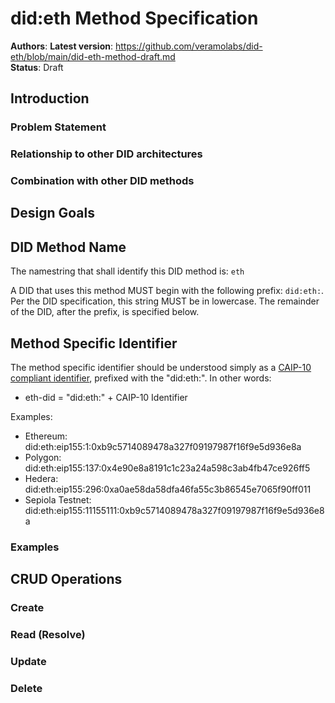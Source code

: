 # did:eth Method Specification

**Authors**: 
**Latest version**: https://github.com/veramolabs/did-eth/blob/main/did-eth-method-draft.md  
**Status**: Draft  

## Introduction

### Problem Statement


### Relationship to other DID architectures

### Combination with other DID methods

## Design Goals


## DID Method Name

The namestring that shall identify this DID method is: `eth`

A DID that uses this method MUST begin with the following prefix: `did:eth:`. Per the DID specification, this string
MUST be in lowercase. The remainder of the DID, after the prefix, is specified below.

## Method Specific Identifier

The method specific identifier should be understood simply as a [CAIP-10 compliant identifier](https://github.com/ChainAgnostic/CAIPs/blob/master/CAIPs/caip-10.md), prefixed with the "did:eth:". In other words:
  * eth-did = "did:eth:" + CAIP-10 Identifier

Examples:
  * Ethereum: did:eth:eip155:1:0xb9c5714089478a327f09197987f16f9e5d936e8a
  * Polygon: did:eth:eip155:137:0x4e90e8a8191c1c23a24a598c3ab4fb47ce926ff5
  * Hedera: did:eth:eip155:296:0xa0ae58da58dfa46fa55c3b86545e7065f90ff011
  * Sepiola Testnet: did:eth:eip155:11155111:0xb9c5714089478a327f09197987f16f9e5d936e8a

### Examples


## CRUD Operations

### Create


### Read (Resolve)


### Update


### Delete

